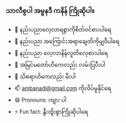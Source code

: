 ### သာလီစွပါ အမ္ဗနဒီ ကနိန် ကြိုဆိုပါ။

- 🔭 နည်းပညာလေ့လာရစွာကိုစိတ်ဝင်စားပါရေ
- 🌱 နည်းပညာ အကြောင်းအရာချေတိကိုမျှဝီပါရေ
- 👯 နည်းပညာ လေ့လာနိန်လူတိလေ့စားပါရေ
- 🤔 အမြင်မတော်ဟိကေလည်း လမ်းပြပီးပါ
- 💬 သိစရာဟိကေလည်း မီးပါ
- 📫 ambanadi@gmail.com ကိုလိပ်မူနိုင်ရေ
- 😄 Pronouns: ကျား ပါ
- ⚡ Fun fact: နွီးထွိးစွာကြိုဆိုပါရေ

